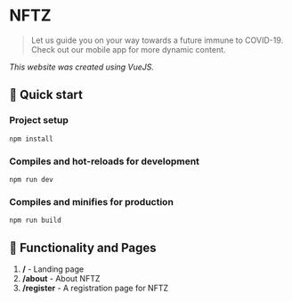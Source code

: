 # NFTZ

> Let us guide you on your way towards a future immune to COVID-19. Check out our mobile app for more dynamic content.

_This website was created using VueJS._

## 🚀 Quick start

### Project setup

```
npm install
```

### Compiles and hot-reloads for development

```
npm run dev
```

### Compiles and minifies for production

```
npm run build
```

## 💫 Functionality and Pages

1. **/** - Landing page
2. **/about** - About NFTZ
3. **/register** - A registration page for NFTZ
